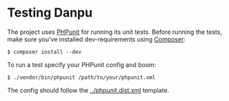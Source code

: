 Testing Danpu
============

The project uses [PHPunit](http://phpunit.de) for running its unit tests. Before running the tests, make sure you've installed dev-requirements using [Composer](http://getcomposer.org):

    $ composer install --dev

 To run a test specify your PHPunit config and boom:

    $ ./vendor/bin/phpunit /path/to/your/phpunit.xml

The config should follow the [../phpunit.dist.xml](https://github.com/gocom/danpu/blob/master/phpunit.xml) template.